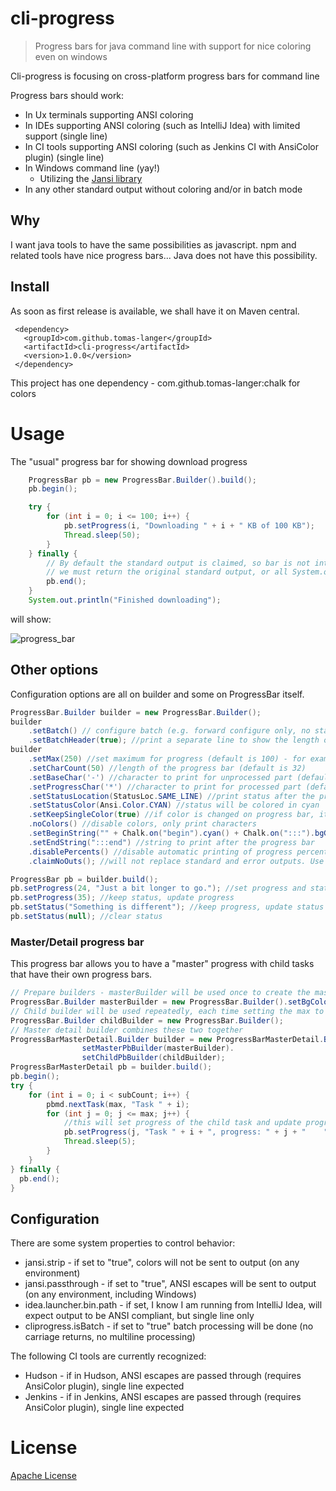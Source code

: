 # cli-progress
> Progress bars for java command line with support for nice coloring even on windows

Cli-progress is focusing on cross-platform progress bars for command line

Progress bars should work:
* In Ux terminals supporting ANSI coloring
* In IDEs supporting ANSI coloring (such as IntelliJ Idea) with limited support (single line)
* In CI tools supporting ANSI coloring (such as Jenkins CI with AnsiColor plugin) (single line)
* In Windows command line (yay!)
    * Utilizing the [Jansi library](https://github.com/fusesource/jansi)
* In any other standard output without coloring and/or in batch mode

## Why
I want java tools to have the same possibilities as javascript.
npm and related tools have nice progress bars...
Java does not have this possibility.

## Install
As soon as first release is available, we shall have it on Maven central.

     <dependency>
       <groupId>com.github.tomas-langer</groupId>
       <artifactId>cli-progress</artifactId>
       <version>1.0.0</version>
     </dependency>

This project has one dependency - com.github.tomas-langer:chalk for colors

# Usage
The "usual" progress bar for showing download progress

```java
    ProgressBar pb = new ProgressBar.Builder().build();
    pb.begin();

    try {
        for (int i = 0; i <= 100; i++) {
            pb.setProgress(i, "Downloading " + i + " KB of 100 KB");
            Thread.sleep(50);
        }
    } finally {
        // By default the standard output is claimed, so bar is not interrupted by other processes printing
        // we must return the original standard output, or all System.out.* will fail afterwords
        pb.end();
    }
    System.out.println("Finished downloading");
```

will show:

![progress_bar](https://cloud.githubusercontent.com/assets/13766491/11954075/b27b1924-a8a5-11e5-8da2-aa136c0ea9d3.gif)

## Other options
Configuration options are all on builder and some on ProgressBar itself.

```java
ProgressBar.Builder builder = new ProgressBar.Builder();
builder
    .setBatch() // configure batch (e.g. forward configure only, no status)
    .setBatchHeader(true); //print a separate line to show the length of bar
builder
    .setMax(250) //set maximum for progress (default is 100) - for example set the size of a file to download
    .setCharCount(50) //length of the progress bar (default is 32)
    .setBaseChar('-') //character to print for unprocessed part (default is underline '_')
    .setProgressChar('*') //character to print for processed part (default is space, colored with background color)
    .setStatusLocation(StatusLoc.SAME_LINE) //print status after the progress bar (default is on separate line before)
    .setStatusColor(Ansi.Color.CYAN) //status will be colored in cyan
    .setKeepSingleColor(true) //if color is changed on progress bar, it will change the whole bar (default changes only from the progress location at time of change)
    .noColors() //disable colors, only print characters
    .setBeginString("" + Chalk.on("begin").cyan() + Chalk.on(":::").bgGreen().white()) //string to print before the progress bar, colored example
    .setEndString(":::end") //string to print after the progress bar
    .disablePercents() //disable automatic printing of progress percentage
    .claimNoOuts(); //will not replace standard and error outputs. Use in case you are quite certain nobody will debug messages to standard output during processing

ProgressBar pb = builder.build();
pb.setProgress(24, "Just a bit longer to go."); //set progress and status
pb.setProgress(35); //keep status, update progress
pb.setStatus("Something is different"); //keep progress, update status
pb.setStatus(null); //clear status
```
### Master/Detail progress bar
This progress bar allows you to have a "master" progress with child tasks that have their own progress bars.

```java
// Prepare builders - masterBuilder will be used once to create the master progress bar
ProgressBar.Builder masterBuilder = new ProgressBar.Builder().setBgColor(Ansi.BgColor.RED).setMax(overallMax);
// Child builder will be used repeatedly, each time setting the max to max of the next task
ProgressBar.Builder childBuilder = new ProgressBar.Builder();
// Master detail builder combines these two together
ProgressBarMasterDetail.Builder builder = new ProgressBarMasterDetail.Builder().
                setMasterPbBuilder(masterBuilder).
                setChildPbBuilder(childBuilder);
ProgressBarMasterDetail pb = builder.build();
pb.begin();
try {
    for (int i = 0; i < subCount; i++) {
        pbmd.nextTask(max, "Task " + i);
        for (int j = 0; j <= max; j++) {
            //this will set progress of the child task and update progress of the master progress bar
            pb.setProgress(j, "Task " + i + ", progress: " + j + "    ");
            Thread.sleep(5);
        }
    }
} finally {
  pb.end();
}
```
## Configuration
There are some system properties to control behavior:
* jansi.strip - if set to "true", colors will not be sent to output (on any environment)
* jansi.passthrough - if set to "true", ANSI escapes will be sent to output (on any environment, including Windows)
* idea.launcher.bin.path - if set, I know I am running from IntelliJ Idea, will expect output to be ANSI compliant, but single line only
* cliprogress.isBatch - if set to "true" batch processing will be done (no carriage returns, no multiline processing)

The following CI tools are currently recognized:
* Hudson - if in Hudson, ANSI escapes are passed through (requires AnsiColor plugin), single line expected
* Jenkins - if in Jenkins, ANSI escapes are passed through (requires AnsiColor plugin), single line expected



# License

[Apache License](http://www.apache.org/licenses/)